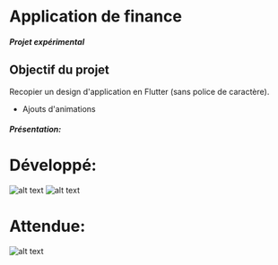 # Application de finance

##### Projet expérimental
## Objectif du projet
Recopier un design d'application en Flutter (sans police de caractère).
+ Ajouts d'animations  
##### Présentation:
# Développé:
![alt text](https://i.ibb.co/M6qqBgt/app-finance.jpg)
![alt text](https://s6.gifyu.com/images/appea29c35869b1a8ff.gif)  

# Attendue:
![alt text](https://i.ibb.co/CvXw0Sd/1627636419501.png) 
